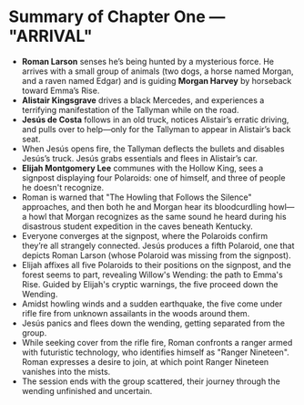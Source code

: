 # Summary of Chapter One — "ARRIVAL"
- **Roman Larson** senses he’s being hunted by a mysterious force. He arrives with a small group of animals (two dogs, a horse named Morgan, and a raven named Edgar) and is guiding **Morgan Harvey** by horseback toward Emma’s Rise.
- **Alistair Kingsgrave** drives a black Mercedes, and experiences a terrifying manifestation of the Tallyman while on the road.
- **Jesús de Costa** follows in an old truck, notices Alistair’s erratic driving, and pulls over to help—only for the Tallyman to appear in Alistair’s back seat.
- When Jesús opens fire, the Tallyman deflects the bullets and disables Jesús’s truck. Jesús grabs essentials and flees in Alistair’s car.
- **Elijah Montgomery Lee** communes with the Hollow King, sees a signpost displaying four Polaroids: one of himself, and three of people he doesn't recognize.
- Roman is warned that "The Howling that Follows the Silence" approaches, and then both he and Morgan hear its bloodcurdling howl—a howl that Morgan recognizes as the same sound he heard during his disastrous student expedition in the caves beneath Kentucky.
- Everyone converges at the signpost, where the Polaroids confirm they’re all strangely connected. Jesús produces a fifth Polaroid, one that depicts Roman Larson (whose Polaroid was missing from the signpost).
- Elijah affixes all five Polaroids to their positions on the signpost, and the forest seems to part, revealing Willow's Wending: the path to Emma's Rise. Guided by Elijah's cryptic warnings, the five proceed down the Wending.
- Amidst howling winds and a sudden earthquake, the five come under rifle fire from unknown assailants in the woods around them.
- Jesús panics and flees down the wending, getting separated from the group.
- While seeking cover from the rifle fire, Roman confronts a ranger armed with futuristic technology, who identifies himself as "Ranger Nineteen". Roman expresses a desire to join, at which point Ranger Nineteen vanishes into the mists.
- The session ends with the group scattered, their journey through the wending unfinished and uncertain.